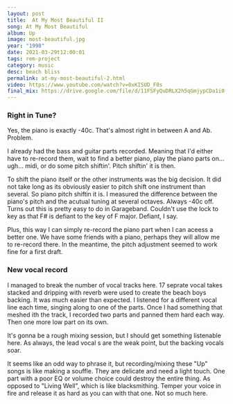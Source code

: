 ```yaml
---
layout: post
title:  At My Most Beautiful II
song: At My Most Beautiful
album: Up
image: most-beautiful.jpg
year: "1998"
date: 2021-03-29t12:00:01
tags: rem-project
category: music
desc: beach bliss
permalink: at-my-most-beautiful-2.html
video: https://www.youtube.com/watch?v=0xKISUD_F0s
final_mix: https://drive.google.com/file/d/11FSFyQuDRLX2h5qGmjypCDa1i0-3fgz1/view?usp=sharing
---
```


### Right in Tune?
Yes, the piano is exactly -40c. That's almost right in between A and Ab. Problem.

I already had the bass and guitar parts recorded. Meaning that I'd either have to re-record them, wait to find a better piano, play the piano parts on... ugh... midi, or do some pitch shiftin'. Pitch shiftin' it is then.

To shift the piano itself or the other instruments was the big decision. It did not take long as its obviously easier to pitch shift one instrument than several. So piano pitch shiftin it is. I measured the difference between the piano's pitch and the acutual tuning at several octaves. Always -40c off. Turns out this is pretty easy to do in Garageband. Couldn't use the lock to key as that F# is defiant to the key of F major. Defiant, I say.

Plus, this way I can simply re-record the piano part when I can aceess a better one. We have some friends with a piano, perhaps they will allow me to re-record there. In the meantime, the pitch adjustment seemed to work fine for a first draft.

### New vocal record
I managed to break the number of vocal tracks here. 17 seprate vocal takes stacked and dripping with reverb were used to create the beach boys backing. It was much easier than expected. I listened for a different vocal line each time, singing along to one of the parts. Once I had something that meshed ith the track, I recorded two parts and panned them hard each way. Then one more low part on its own.

It's gonna be a rough mixing session, but I should get something listenable here. As always, the lead vocal s are the weak point, but the backing vocals soar.

It seems like an odd way to phrase it, but recording/mixing these "Up" songs is like making a souffle. They are delicate and need a light touch. One part with a poor EQ or volume choice could destroy the entire thing. As opposed to "Living Well", which is like blacksmithing. Temper your voice in fire and release it as hard as you can with that one. Not so much here.

